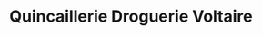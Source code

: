 ---
title: "Quincaillerie Droguerie Voltaire"
url: /paris/quincaillerie-droguerie-voltaire/
shop: Eisenwaren
---